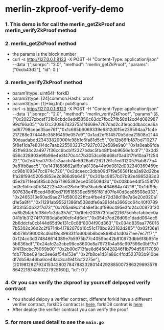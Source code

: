 # merlin-zkproof-verify-demo

### 1. This demo is for call the merlin_getZkProof and merlin_verifyZkProof method

### 2. merlin_getZkProof method 
 * the params is the block number 
 * curl -s http://127.0.0.1:8123 -X POST -H "Content-Type: application/json" --data '{"jsonrpc": "2.0", "method": "merlin_getZkProof", "params":  ["0xcb43d2"], "id": 0 }'

### 3. merlin_verifyZkProof method
 * param1(type: uint64): forkID 
 * param2(type: [24]common.Hash): proof
 * param3(type: [1]*big.Int): pubSignals
 * curl -s http://127.0.0.1:8123 -X POST -H "Content-Type: application/json" --data '{"jsonrpc": "2.0", "method": "merlin_verifyZkProof", "params":[8,["0x20227cbcef731b6cbdc0edd5850c63dc7fbc27fb58d12cd4d08298799cf66a05","0x12c230867d3375a1f4669e7267dad2c31ebcddbaccea6abd67798ceae35ae761","0x1c665b6069339e6812d015e239594aa71c4e217288e374448c358f6459e057c9","0x1ad2ef514570b5dea21508e214430daadabdd23433820000fe98b1c6fa81d5c5","0x12b86fbf87bd7102775f8ef1da7e8014dc7aab225503237c7927c032e589e9a0","0x1a0eab9fda82ffe834c2a4977f36cc9bcb1f2327bdac5fb48ffbeb9656efcdf7","0x0d2656c328903e9fb96e4e3f470c447b3053cc68d68cf0ad317fe10aa7f25422","0x2e47ea07f3c1c3aacb74e5926a67262f261c1ed3120576ab877b49a81fb8aac5","0x1431858662af6b1a8138a44e9d0812d032340369459ccc98b109347cc874c720","0x2dceecc3dbb09d7f9e5658f1ca3a92d22be1fa28f9945205d853e2c866d9b649","0x301ac9857b07b92e4865283d3d5e2b711ea5f85cb2da71965382ece050508d3d","0x008bbe4df5458f70bd3e1bfcc50b34222b43cd28cbe39a3bab6e464664a74216","0x1df99c607638e415ced49d0cd719518539ed5f561f81d07fe40d3ce85508e033","0x2465313e60ad9ae271d580022ffca4fbe4d72d38d18e7a6e20d020a1d1e5a8f4","0x11291ab95521386fa538ddfe6a391d4a3669cc64c40f07895f031550b32f7d73","0x205a69c214a8ef3cdf996c495e3fd24c00873f30ea6b2bfabfd38de1c3da357d","0x1fefe203573fdad22f675cb5cfabbec0a041b1b31274f70193da8e90cfc4d6dc","0x054c7cd26d09c1dadd064ec52b6ddcfa0cb144d65d9e131c0c88f8004f90d363","0x034d839aa7760167b5302c36d2c2f6714b41782070b10c51c178bd923182d285","0x02f36e19b079b190008c46d19c399331fd60b6b6bde898bd1dd0a71ee7ec7ff7","0x124cc3d374846614389e7b5975b77c4059bc42b810673dbb6f8b951e5b636bdf","0x24afd2a3cbe96ce8600e8a79731b4a56c697596e0bff7b73f413bdbc75069b00","0x2b00d713fae8d6450428246f1b794d56717050fdb77bbe094ac2ee6af54a153e","0x2fb8ce1d31a86c4fdd523783b910bedf7db58a46ba6ce48ac3ca194f3cf2275e"],[20198128279241534280278478823280144292885007386329693578864221874880227925160]], "id": 0 }'

### 4. Or you can verify the zkproof by yourself delpoyed verify contract
 * You should delpoy a verifier contract, different forkid have a different verifier contract, forkID5 contract is [here](https://github.com/MerlinLayer2/merlin-cdk-validium-contracts/blob/fork5/contracts/verifiers/FflonkVerifier.sol), forkID8 contrat is [here](https://github.com/MerlinLayer2/merlin-cdk-validium-contracts/blob/fork8/contracts/verifiers/FflonkVerifier.sol)
 * After deploy the verifier contract you can verify the proof

### 5. for more used detail to see the `main.go`
